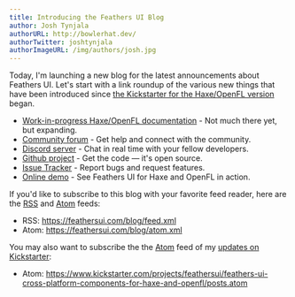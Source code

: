 ```yaml
---
title: Introducing the Feathers UI Blog
author: Josh Tynjala
authorURL: http://bowlerhat.dev/
authorTwitter: joshtynjala
authorImageURL: /img/authors/josh.jpg
---
```


Today, I'm launching a new blog for the latest announcements about Feathers UI. Let's start with a link roundup of the various new things that have been introduced since [the Kickstarter for the Haxe/OpenFL version](https://www.kickstarter.com/projects/feathersui/feathers-ui-cross-platform-components-for-haxe-and-openfl) began.

<!-- truncate -->

- [Work-in-progress Haxe/OpenFL documentation](/learn/haxe-openfl/installation) - Not much there yet, but expanding.
- [Community forum](https://community.feathersui.com/) - Get help and connect with the community.
- [Discord server](https://discord.feathersui.com/) - Chat in real time with your fellow developers.
- [Github project](https://github.com/BowlerHatLLC/feathersui-openfl) - Get the code — it's open source.
- [Issue Tracker](https://github.com/BowlerHatLLC/feathersui-openfl/issues) - Report bugs and request features.
- [Online demo](https://feathersui.com/openfl/demo/) - See Feathers UI for Haxe and OpenFL in action.

If you'd like to subscribe to this blog with your favorite feed reader, here are the [RSS](/blog/feed.xml) and [Atom](/blog/atom.xml) feeds:

- RSS: https://feathersui.com/blog/feed.xml
- Atom: https://feathersui.com/blog/atom.xml

You may also want to subscribe the the [Atom](https://www.kickstarter.com/projects/feathersui/feathers-ui-cross-platform-components-for-haxe-and-openfl/posts.atom) feed of my [updates on Kickstarter](https://www.kickstarter.com/projects/feathersui/feathers-ui-cross-platform-components-for-haxe-and-openfl/posts):

- Atom: https://www.kickstarter.com/projects/feathersui/feathers-ui-cross-platform-components-for-haxe-and-openfl/posts.atom
